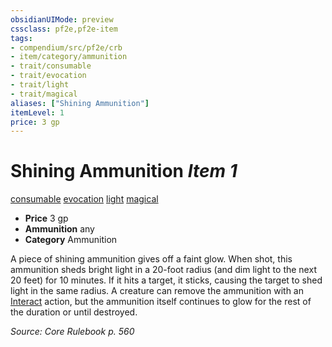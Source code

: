 ```yaml
---
obsidianUIMode: preview
cssclass: pf2e,pf2e-item
tags:
- compendium/src/pf2e/crb
- item/category/ammunition
- trait/consumable
- trait/evocation
- trait/light
- trait/magical
aliases: ["Shining Ammunition"]
itemLevel: 1
price: 3 gp
---
```

# Shining Ammunition *Item 1*  
[consumable](../../../rules/traits/consumable.md)  [evocation](../../../rules/traits/evocation.md)  [light](../../../rules/traits/light.md)  [magical](../../../rules/traits/magical.md)  

- **Price** 3 gp
- **Ammunition** any
- **Category** Ammunition

A piece of shining ammunition gives off a faint glow. When shot, this ammunition sheds bright light in a 20-foot radius (and dim light to the next 20 feet) for 10 minutes. If it hits a target, it sticks, causing the target to shed light in the same radius. A creature can remove the ammunition with an [Interact](../../../rules/actions/interact.md) action, but the ammunition itself continues to glow for the rest of the duration or until destroyed.

*Source: Core Rulebook p. 560*